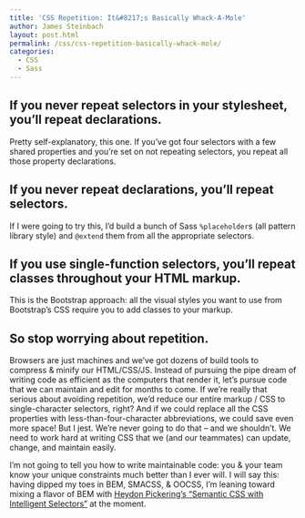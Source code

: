 ```yaml
---
title: 'CSS Repetition: It&#8217;s Basically Whack-A-Mole'
author: James Steinbach
layout: post.html
permalink: /css/css-repetition-basically-whack-mole/
categories:
  - CSS
  - Sass
---
```

## If you never repeat selectors in your stylesheet, you&#8217;ll repeat declarations.

Pretty self-explanatory, this one. If you&#8217;ve got four selectors with a few shared properties and you&#8217;re set on not repeating selectors, you repeat all those property declarations.

## If you never repeat declarations, you&#8217;ll repeat selectors.

If I were going to try this, I&#8217;d build a bunch of Sass `%placeholder`s (all pattern library style) and `@extend` them from all the appropriate selectors.

## If you use single-function selectors, you&#8217;ll repeat classes throughout your HTML markup.

This is the Bootstrap approach: all the visual styles you want to use from Bootstrap&#8217;s CSS require you to add classes to your markup.

## So stop worrying about repetition.

Browsers are just machines and we&#8217;ve got dozens of build tools to compress & minify our HTML/CSS/JS. Instead of pursuing the pipe dream of writing code as efficient as the computers that render it, let&#8217;s pursue code that we can maintain and edit for months to come. If we&#8217;re really that serious about avoiding repetition, we&#8217;d reduce our entire markup / CSS to single-character selectors, right? And if we could replace all the CSS properties with less-than-four-character abbreviations, we could save even more space! But I jest. We&#8217;re never going to do that &#8211; and we shouldn&#8217;t. We need to work hard at writing CSS that we (and our teammates) can update, change, and maintain easily.

I&#8217;m not going to tell you how to write maintainable code: you & your team know your unique constraints much better than I ever will. I will say this: having dipped my toes in BEM, SMACSS, & OOCSS, I&#8217;m leaning toward mixing a flavor of BEM with <a title="Read Semantic CSS with Intelligent Selectors on Smashing Magazine" href="http://www.smashingmagazine.com/2013/08/20/semantic-css-with-intelligent-selectors/" target="_blank">Heydon Pickering&#8217;s &#8220;Semantic CSS with Intelligent Selectors&#8221;</a> at the moment.
